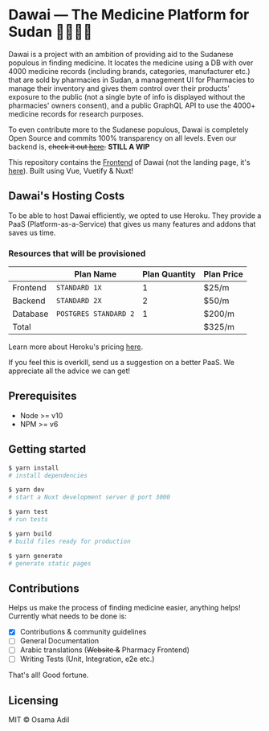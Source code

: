 # Dawai — The Medicine Platform for Sudan 💊🇸🇩✨

Dawai is a project with an ambition of providing aid to the Sudanese populous in finding medicine. It locates the medicine using a DB with over 4000 medicine records (including brands, categories, manufacturer etc.) that are sold by pharmacies in Sudan, a management UI for Pharmacies to manage their inventory and gives them control over their products' exposure to the public (not a single byte of info is displayed without the pharmacies' owners consent), and a public GraphQL API to use the 4000+ medicine records for research purposes.

To even contribute more to the Sudanese populous, Dawai is completely Open Source and commits 100% transparency on all levels. Even our backend is, ~~check it out [here](https://www.github.com/phr3nzy/dawai-backend).~~ __STILL A WIP__

This repository contains the [Frontend](https://dawai-ph.herokuapp.com/) of Dawai (not the landing page, it's [here](https://www.github.com/phr3nzy/dawai-landing)). Built using Vue, Vuetify & Nuxt!

## Dawai's Hosting Costs

To be able to host Dawai efficiently, we opted to use Heroku. They provide a PaaS (Platform-as-a-Service) that gives us many features and addons that saves us time.

### Resources that will be provisioned

|          | Plan Name             | Plan Quantity | Plan Price |
|----------|-----------------------|---------------|------------|
| Frontend | `STANDARD 1X`         |       1       |    $25/m   |
| Backend  | `STANDARD 2X`         |       2       |    $50/m   |
| Database | `POSTGRES STANDARD 2` |       1       |   $200/m   |
| Total    |                       |               |   $325/m   |


Learn more about Heroku's pricing [here](https://www.heroku.com/pricing).

If you feel this is overkill, send us a suggestion on a better PaaS. We appreciate all the advice we can get!

## Prerequisites
- Node >= v10
- NPM >= v6

## Getting started

```bash
$ yarn install
# install dependencies

$ yarn dev
# start a Nuxt development server @ port 3000

$ yarn test
# run tests

$ yarn build
# build files ready for production

$ yarn generate
# generate static pages
```

## Contributions

Helps us make the process of finding medicine easier, anything helps! Currently what needs to be done is:

- [x] Contributions & community guidelines
- [ ] General Documentation
- [ ] Arabic translations (~~Website &~~ Pharmacy Frontend)
- [ ] Writing Tests (Unit, Integration, e2e etc.)

That's all! Good fortune.

## Licensing

MIT © Osama Adil
